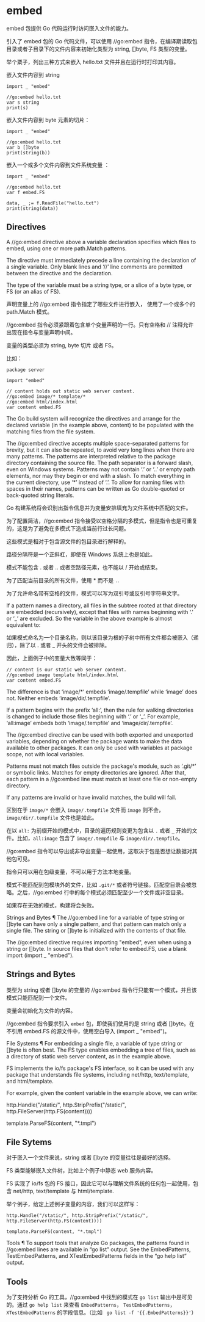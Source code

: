 # embed

embed 包提供 Go 代码运行时访问嵌入文件的能力。


引入了 embed 包的 Go 代码文件，可以使用 //go:embed 指令，在编译期读取包目录或者子目录下的文件内容来初始化类型为 string, []byte, FS 类型的变量。

举个粟子，列出三种方式来嵌入 hello.txt  文件并且在运行时打印其内容。


嵌入文件内容到 string 
```golang
import _ "embed"

//go:embed hello.txt
var s string
print(s)
```

嵌入文件内容到 byte 元素的切片：
```golang
import _ "embed"

//go:embed hello.txt
var b []byte
print(string(b))
```

嵌入一个或多个文件内容到文件系统变量 ：
```golang
import _ "embed"

//go:embed hello.txt
var f embed.FS

data, _ ;= f.ReadFile("hello.txt")
print(string(data))
```


## Directives

A //go:embed directive above a variable declaration specifies which files to embed, using one or more path.Match patterns.

The directive must immediately precede a line containing the declaration of a single variable. Only blank lines and ‘//’ line comments are permitted between the directive and the declaration.

The type of the variable must be a string type, or a slice of a byte type, or FS (or an alias of FS).


声明变量上的 //go:embed 指令指定了哪些文件进行嵌入， 使用了一个或多个的 path.Match 模式。


//go:embed 指令必须紧跟着包含单个变量声明的一行。只有空格和 // 注释允许出现在指令与变量声明中间。

变量的类型必须为 string, byte 切片 或者 FS。


比如：
```golang
package server

import "embed"

// content holds out static web server content.
//go:embed image/* template/*
//go:embed html/index.html
var content embed.FS
```


The Go build system will recognize the directives and arrange for the declared variable (in the example above, content) to be populated with the matching files from the file system.

The //go:embed directive accepts multiple space-separated patterns for brevity, but it can also be repeated, to avoid very long lines when there are many patterns. The patterns are interpreted relative to the package directory containing the source file. The path separator is a forward slash, even on Windows systems. Patterns may not contain ‘.’ or ‘..’ or empty path elements, nor may they begin or end with a slash. To match everything in the current directory, use ‘*’ instead of ‘.’. To allow for naming files with spaces in their names, patterns can be written as Go double-quoted or back-quoted string literals.


Go 构建系统将会识别出指令信息并为变量安排填充为文件系统中匹配的文件。


为了配置简洁，//go:embed 指令接受以空格分隔的多模式，但是指令也是可重复的，这是为了避免在多模式下造成当前行过长问题。

这些模式是相对于包含源文件的包目录进行解释的。

路径分隔符是一个正斜杠，即使在 Windows 系统上也是如此。

模式不能包含 . 或者 .. 或者空路径元素，也不能以 / 开始或结束。

为了匹配当前目录的所有文件，使用 * 而不是 `.`. 

为了允许命名带有空格的文件，模式可以写为双引号或反引号字符串文字。


If a pattern names a directory, all files in the subtree rooted at that directory are embedded (recursively), except that files with names beginning with ‘.’ or ‘_’ are excluded. So the variable in the above example is almost equivalent to:


如果模式命名为一个目录名称，则以该目录为根的子树中所有文件都会被嵌入（递归），除了以 . 或者 _ 开头的文件会被排除。

因此，上面例子中的变量大致等同于：
```golang
// content is our static web server content.
//go:embed image template html/index.html
var content embed.FS
```


The difference is that ‘image/*’ embeds ‘image/.tempfile’ while ‘image’ does not. Neither embeds ‘image/dir/.tempfile’.

If a pattern begins with the prefix ‘all:’, then the rule for walking directories is changed to include those files beginning with ‘.’ or ‘_’. For example, ‘all:image’ embeds both ‘image/.tempfile’ and ‘image/dir/.tempfile’.

The //go:embed directive can be used with both exported and unexported variables, depending on whether the package wants to make the data available to other packages. It can only be used with variables at package scope, not with local variables.

Patterns must not match files outside the package's module, such as ‘.git/*’ or symbolic links. Matches for empty directories are ignored. After that, each pattern in a //go:embed line must match at least one file or non-empty directory.

If any patterns are invalid or have invalid matches, the build will fail.



区别在于 `image/*` 会嵌入 `image/.tempfile` 文件而 `image` 则不会，`image/dir/.tempfile` 文件也是如此。


在以 `all:` 为前缀开始的模式中，目录的遍历规则变更为包含以 `.` 或者 `_` 开始的文件。比如，`all:image` 包含了 `image/.tempfile` 与 `image/dir/.tempfile`。

//go:embed 指令可以导出或非导出变量一起使用，这取决于包是否想让数据对其他包可见。

指令只可以用在包级变量，不可以用于方法本地变量。


模式不能匹配到包模块外的文件，比如 `.git/*` 或者符号链接。匹配空目录会被忽略。之后，//go:embed 行中的每个模式必须匹配至少一个文件或非空目录。

如果存在无效的模式，构建将会失败。

Strings and Bytes ¶
The //go:embed line for a variable of type string or []byte can have only a single pattern, and that pattern can match only a single file. The string or []byte is initialized with the contents of that file.

The //go:embed directive requires importing "embed", even when using a string or []byte. In source files that don't refer to embed.FS, use a blank import (import _ "embed").


## Strings and Bytes

类型为 string 或者 []byte 的变量的 //go:embed 指令行只能有一个模式，并且该模式只能匹配到一个文件。

变量会初始化为文件的内容。

//go:embed 指令要求引入 `embed` 包，即使我们使用的是 string 或者 []byte。在不引用 embed.FS 的源文件中，使用空白导入 (import _ "embed")。



File Systems ¶
For embedding a single file, a variable of type string or []byte is often best. The FS type enables embedding a tree of files, such as a directory of static web server content, as in the example above.

FS implements the io/fs package's FS interface, so it can be used with any package that understands file systems, including net/http, text/template, and html/template.

For example, given the content variable in the example above, we can write:

http.Handle("/static/", http.StripPrefix("/static/", http.FileServer(http.FS(content))))

template.ParseFS(content, "*.tmpl")


## File Sytems

对于嵌入一个文件来说，string 或者 []byte 的变量往往是最好的选择。

FS 类型能够嵌入文件树，比如上个例子中静态 web 服务内容。

FS 实现了 io/fs 包的 FS 接口，因此它可以与理解文件系统的任何包一起使用，包含 net/http, text/template 与 html/template.

举个例子，给定上述例子变量的内容，我们可以这样写：
```golang
http.Handle("/static/", http.StripPrefix("/static/", http.FileServer(http.FS(content))))

template.ParseFS(content, "*.tmpl")
```



Tools ¶
To support tools that analyze Go packages, the patterns found in //go:embed lines are available in “go list” output. See the EmbedPatterns, TestEmbedPatterns, and XTestEmbedPatterns fields in the “go help list” output.

## Tools

为了支持分析 Go 的工具，//go:embed 中找到的模式在 `go list` 输出中是可见的。通过 `go help list` 来查看 `EmbedPatterns`， `TestEmbedPatterns`， `XTestEmbedPatterns` 的字段信息。（比如 ` go list -f '{{.EmbedPatterns}}'`）


